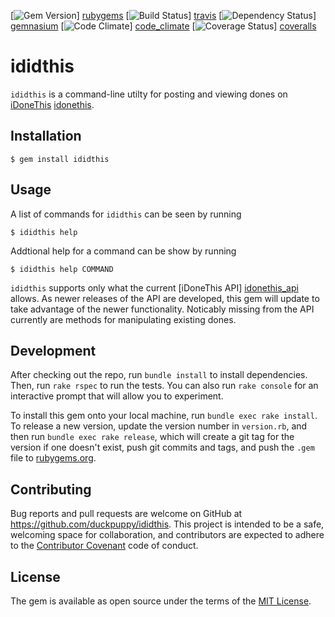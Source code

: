 [![Gem Version](https://badge.fury.io/rb/ididthis.svg)] [rubygems] 
[![Build Status](https://travis-ci.org/duckpuppy/ididthis.svg)] [travis]
[![Dependency Status](https://gemnasium.com/duckpuppy/ididthis.svg)] [gemnasium]
[![Code Climate](https://codeclimate.com/github/duckpuppy/ididthis/badges/gpa.svg)] [code_climate]
[![Coverage Status](https://coveralls.io/repos/duckpuppy/ididthis/badge.svg?branch=develop&service=github)] [coveralls]

[rubygems]: http://badge.fury.io/rb/ididthis
[travis]: https://travis-ci.org/duckpuppy/ididthis
[gemnasium]: https://gemnasium.com/duckpuppy/ididthis
[code_climate]: https://codeclimate.com/github/duckpuppy/ididthis
[coveralls]: https://coveralls.io/github/duckpuppy/ididthis?branch=develop

# ididthis

`ididthis` is a command-line utilty for posting and viewing dones on [iDoneThis] [idonethis].

## Installation

    $ gem install ididthis

## Usage

A list of commands for `ididthis` can be seen by running

    $ ididthis help

Addtional help for a command can be show by running

    $ ididthis help COMMAND

`ididthis` supports only what the current [iDoneThis API] [idonethis_api] allows.  As newer releases of the API are developed, this gem will update to take advantage of the newer functionality.
Noticably missing from the API currently are methods for manipulating existing dones.

## Development

After checking out the repo, run `bundle install` to install dependencies. 
Then, run `rake rspec` to run the tests. You can also run `rake console` for an
interactive prompt that will allow you to experiment.

To install this gem onto your local machine, run `bundle exec rake install`. To
release a new version, update the version number in `version.rb`, and then run
`bundle exec rake release`, which will create a git tag for the version if one
doesn't exist, push git commits and tags, and push the `.gem` file to 
[rubygems.org](https://rubygems.org).

## Contributing

Bug reports and pull requests are welcome on GitHub at https://github.com/duckpuppy/ididthis. This project is intended to be a safe, welcoming space for collaboration, and contributors are expected to adhere to the [Contributor Covenant](http://contributor-covenant.org) code of conduct.


## License

The gem is available as open source under the terms of the [MIT License](http://opensource.org/licenses/MIT).

[idonethis]: https://idonethis.com
[idonethis_api]: https://idoneths.com/api
